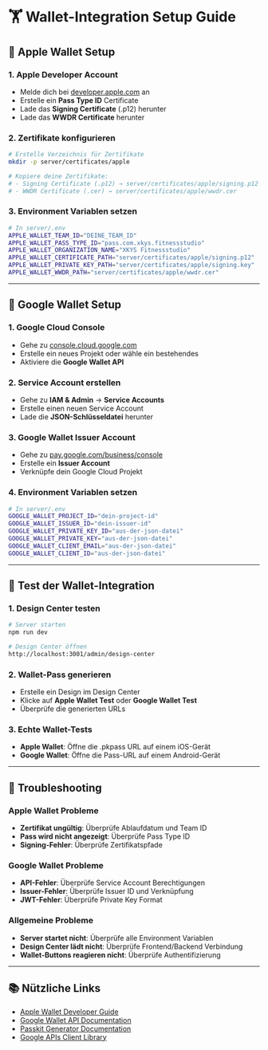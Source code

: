 # 🏋️ Wallet-Integration Setup Guide

## 📱 Apple Wallet Setup

### 1. Apple Developer Account
- Melde dich bei [developer.apple.com](https://developer.apple.com) an
- Erstelle ein **Pass Type ID** Certificate
- Lade das **Signing Certificate** (.p12) herunter
- Lade das **WWDR Certificate** herunter

### 2. Zertifikate konfigurieren
```bash
# Erstelle Verzeichnis für Zertifikate
mkdir -p server/certificates/apple

# Kopiere deine Zertifikate:
# - Signing Certificate (.p12) → server/certificates/apple/signing.p12
# - WWDR Certificate (.cer) → server/certificates/apple/wwdr.cer
```

### 3. Environment Variablen setzen
```bash
# In server/.env
APPLE_WALLET_TEAM_ID="DEINE_TEAM_ID"
APPLE_WALLET_PASS_TYPE_ID="pass.com.xkys.fitnessstudio"
APPLE_WALLET_ORGANIZATION_NAME="XKYS Fitnessstudio"
APPLE_WALLET_CERTIFICATE_PATH="server/certificates/apple/signing.p12"
APPLE_WALLET_PRIVATE_KEY_PATH="server/certificates/apple/signing.key"
APPLE_WALLET_WWDR_PATH="server/certificates/apple/wwdr.cer"
```

---

## 🏪 Google Wallet Setup

### 1. Google Cloud Console
- Gehe zu [console.cloud.google.com](https://console.cloud.google.com)
- Erstelle ein neues Projekt oder wähle ein bestehendes
- Aktiviere die **Google Wallet API**

### 2. Service Account erstellen
- Gehe zu **IAM & Admin** → **Service Accounts**
- Erstelle einen neuen Service Account
- Lade die **JSON-Schlüsseldatei** herunter

### 3. Google Wallet Issuer Account
- Gehe zu [pay.google.com/business/console](https://pay.google.com/business/console)
- Erstelle ein **Issuer Account**
- Verknüpfe dein Google Cloud Projekt

### 4. Environment Variablen setzen
```bash
# In server/.env
GOOGLE_WALLET_PROJECT_ID="dein-project-id"
GOOGLE_WALLET_ISSUER_ID="dein-issuer-id"
GOOGLE_WALLET_PRIVATE_KEY_ID="aus-der-json-datei"
GOOGLE_WALLET_PRIVATE_KEY="aus-der-json-datei"
GOOGLE_WALLET_CLIENT_EMAIL="aus-der-json-datei"
GOOGLE_WALLET_CLIENT_ID="aus-der-json-datei"
```

---

## 🚀 Test der Wallet-Integration

### 1. Design Center testen
```bash
# Server starten
npm run dev

# Design Center öffnen
http://localhost:3001/admin/design-center
```

### 2. Wallet-Pass generieren
- Erstelle ein Design im Design Center
- Klicke auf **Apple Wallet Test** oder **Google Wallet Test**
- Überprüfe die generierten URLs

### 3. Echte Wallet-Tests
- **Apple Wallet**: Öffne die .pkpass URL auf einem iOS-Gerät
- **Google Wallet**: Öffne die Pass-URL auf einem Android-Gerät

---

## 🔧 Troubleshooting

### Apple Wallet Probleme
- **Zertifikat ungültig**: Überprüfe Ablaufdatum und Team ID
- **Pass wird nicht angezeigt**: Überprüfe Pass Type ID
- **Signing-Fehler**: Überprüfe Zertifikatspfade

### Google Wallet Probleme
- **API-Fehler**: Überprüfe Service Account Berechtigungen
- **Issuer-Fehler**: Überprüfe Issuer ID und Verknüpfung
- **JWT-Fehler**: Überprüfe Private Key Format

### Allgemeine Probleme
- **Server startet nicht**: Überprüfe alle Environment Variablen
- **Design Center lädt nicht**: Überprüfe Frontend/Backend Verbindung
- **Wallet-Buttons reagieren nicht**: Überprüfe Authentifizierung

---

## 📚 Nützliche Links

- [Apple Wallet Developer Guide](https://developer.apple.com/wallet/)
- [Google Wallet API Documentation](https://developers.google.com/wallet)
- [Passkit Generator Documentation](https://github.com/alexandercerutti/passkit-generator)
- [Google APIs Client Library](https://github.com/googleapis/googleapis)
